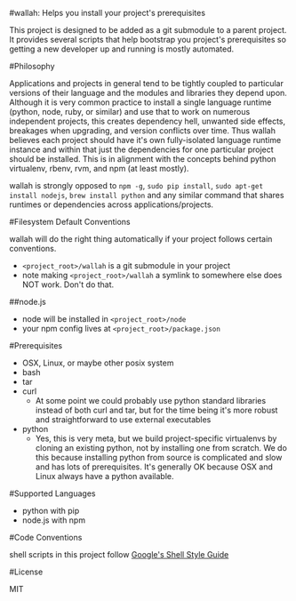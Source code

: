 #wallah: Helps you install your project's prerequisites

This project is designed to be added as a git submodule to a parent project. It provides several scripts that help bootstrap you project's prerequisites so getting a new developer up and running is mostly automated.

#Philosophy

Applications and projects in general tend to be tightly coupled to particular versions of their language and the modules and libraries they depend upon. Although it is very common practice to install a single language runtime (python, node, ruby, or similar) and use that to work on numerous independent projects, this creates dependency hell, unwanted side effects, breakages when upgrading, and version conflicts over time. Thus wallah believes each project should have it's own fully-isolated language runtime instance and within that just the dependencies for one particular project should be installed. This is in alignment with the concepts behind python virtualenv, rbenv, rvm, and npm (at least mostly).

wallah is strongly opposed to `npm -g`, `sudo pip install`, `sudo apt-get install nodejs`, `brew install python` and any similar command that shares runtimes or dependencies across applications/projects.

#Filesystem Default Conventions

wallah will do the right thing automatically if your project follows certain conventions.

* `<project_root>/wallah` is a git submodule in your project
* note making `<project_root>/wallah` a symlink to somewhere else does NOT work. Don't do that.

##node.js
* node will be installed in `<project_root>/node`
* your npm config lives at `<project_root>/package.json`

#Prerequisites

* OSX, Linux, or maybe other posix system
* bash
* tar
* curl
  * At some point we could probably use python standard libraries instead of both curl and tar, but for the time being it's more robust and straightforward to use external executables
* python
  * Yes, this is very meta, but we build project-specific virtualenvs by cloning an existing python, not by installing one from scratch. We do this because installing python from source is complicated and slow and has lots of prerequisites. It's generally OK because OSX and Linux always have a python available.

#Supported Languages

* python with pip
* node.js with npm

#Code Conventions

shell scripts in this project follow [Google's Shell Style Guide](http://google-styleguide.googlecode.com/svn/trunk/shell.xml)

#License

MIT
